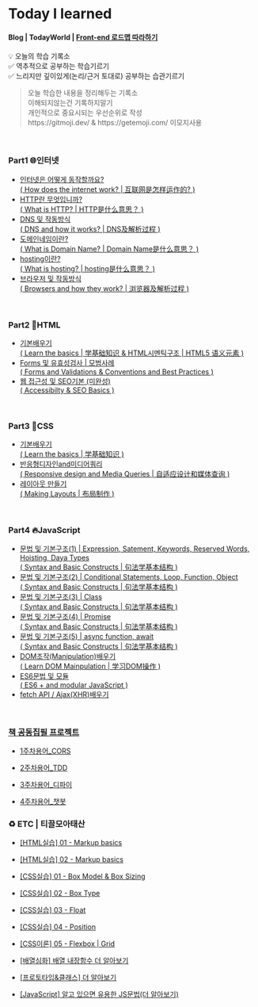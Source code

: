   # Today I learned 
  <h4>Blog | TodayWorld | <a href="https://roadmap.sh/frontend">Front-end 로드맵 따라하기</a></h4>

  💡  오늘의 학습 기록소<br>
  ✅ 역추적으로 공부하는 학습기르기<br>
  ✅ 느리지만 깊이있게(논리/근거 토대로) 공부하는 습관기르기

  <blockquote>
  <p> 
  오늘 학습한 내용을 정리해두는 기록소<br>
  이해되지않는건 기록하지말기 <br>
  개인적으로 중요시되는 우선순위로 작성 <br>
  https://gitmoji.dev/ & https://getemoji.com/ 이모지사용<br>
  </blockquote>

 <br/>

  <h3>Part1 🌐인터넷</h3>
  <ul>
   <li><a href="https://luckyjek.tistory.com/62?category=1243491">인터넷은 어떻게 동작할까요?
   <br>( How does the internet work? | 互联网是怎样运作的? )</a></li>
   <li><a href="https://luckyjek.tistory.com/59?category=1243491">HTTP란 무엇입니까?
   <br>( What is HTTP? | HTTP是什么意思？ )</a></li>
   <li><a href="https://luckyjek.tistory.com/54?category=1243491">DNS 및 작동방식
   <br>( DNS and how it works? | DNS及解析过程 )</a></li>
   <li><a href="https://luckyjek.tistory.com/56?category=1243491">도메인네임이란?
   <br>( What is Domain Name? | Domain Name是什么意思？ )</a></li>
   <li><a href="https://luckyjek.tistory.com/64">hosting이란?
   <br>( What is hosting? | hosting是什么意思？ )</a></li>
   <li><a href="https://luckyjek.tistory.com/65">브라우저 및 작동방식
   <br>( Browsers and how they work? | 浏览器及解析过程 )</a></li>
  
 </ul>

 <br/>
 
 <h3>Part2 📝HTML</h3>
  <ul>  
   <li><a href="https://luckyjek.tistory.com/66?category=1243491">기본배우기
   <br>( Learn the basics | 学基础知识 & HTML시멘틱구조 | HTML5 语义元素 )</a></li>
   <li><a href="https://luckyjek.tistory.com/67?category=1243491">Forms 및 유효성검사 | 모범사례
   <br>( Forms and Validations & Conventions and Best Practices )</a></li>
   <li><a href="https://luckyjek.tistory.com/68?category=1243491">웹 접근성 및 SEO기본 (미완성)
   <br>( Accessibilty & SEO Basics )</a></li>
 </ul>  
 
 <br/>
  
 <h3>Part3 🎨CSS</h3>
  <ul>  
   <li><a href="https://luckyjek.tistory.com/78?category=1243491">기본배우기
   <br>( Learn the basics | 学基础知识 )</a></li>
   <li><a href="https://luckyjek.tistory.com/76?category=1243491">반응형디자인and미디어쿼리
   <br>( Responsive design and Media Queries | 自适应设计和媒体查询 )</a></li>
   <li><a href="https://luckyjek.tistory.com/69?category=1243491">레이아웃 만들기
   <br>( Making Layouts | 布局制作 )</a></li>
 </ul>  
 
 <br/>
 
  <h3>Part4 🔥JavaScript</h3>
  <ul>  
   <li><a href="https://luckyjek.tistory.com/80?category=1243491">문법 및 기본구조(1) | Expression, Satement, Keywords, Reserved Words, Hoisting, Daya Types
   <br>( Syntax and Basic Constructs | 句法学基本结构 )</a></li>
   <li><a href="https://luckyjek.tistory.com/83?category=1243491">문법 및 기본구조(2) | Conditional Statements, Loop, Function, Object 
   <br>( Syntax and Basic Constructs | 句法学基本结构 )</a></li>
   <li><a href="https://luckyjek.tistory.com/85?category=1243491">문법 및 기본구조(3) | Class
   <br>( Syntax and Basic Constructs | 句法学基本结构 )</a></li>
   <li><a href="https://luckyjek.tistory.com/86?category=1243491">문법 및 기본구조(4) | Promise
   <br>( Syntax and Basic Constructs | 句法学基本结构 )</a></li>
   <li><a href="https://luckyjek.tistory.com/87?category=1243491">문법 및 기본구조(5) | async function, await
   <br>( Syntax and Basic Constructs | 句法学基本结构 )</a></li>
   <li><a href="https://luckyjek.tistory.com/91">DOM조작(Manipulation)배우기
   <br>( Learn DOM Mainpulation | 学习DOM操作 )</a></li>
   <li><a href="https://luckyjek.tistory.com/79?category=1243491">ES6문법 및 모듈
   <br>( ES6 + and modular JavaScript )</a></li>
   <li><a href="https://luckyjek.tistory.com/94?category=1243491">fetch API / Ajax(XHR)배우기
 </ul>  
 
 <br/>

<h3>책 공동집필 프로젝트</h3>
   <ul>
     <li><a href="https://luckyjek.tistory.com/58?category=1243490">1주차용어_CORS </a></li>
   </ul>
   <ul>
     <li><a href="https://luckyjek.tistory.com/60?category=1243490">2주차용어_TDD </a></li>
   </ul>
   <ul>
     <li><a href="https://luckyjek.tistory.com/61?category=1243490">3주차용어_디파이 </a></li>
   </ul>
   <ul>
     <li><a href="https://luckyjek.tistory.com/84?category=1243490">4주차용어_챗봇 </a></li>
   </ul>
     
<h3>♻️ ETC | 티끌모아태산</h3>
  <ul>  
   <li><a href="https://luckyjek.tistory.com/70">[HTML실습] 01 - Markup basics</a></li>
  </ul>  
  <ul>  
   <li><a href="https://luckyjek.tistory.com/71?category=1251360">[HTML실습] 02 - Markup basics </a></li>
  </ul>  
  <ul>  
   <li><a href="https://luckyjek.tistory.com/72">[CSS실습] 01 - Box Model & Box Sizing </a></li>
  </ul>  
  <ul>  
   <li><a href="https://luckyjek.tistory.com/73?category=1251360">[CSS실습] 02 - Box Type </a></li>
  </ul>  
  <ul>  
   <li><a href="https://luckyjek.tistory.com/74?category=1251360">[CSS실습] 03 - Float </a></li>
  </ul>  
  <ul>  
   <li><a href="https://luckyjek.tistory.com/75?category=1251360">[CSS실습] 04 - Position </a></li>
  </ul>  
  <ul>  
   <li><a href="https://luckyjek.tistory.com/77?category=1251360">[CSS이론] 05 - Flexbox | Grid </a></li>
  </ul>  
  <ul>  
   <li><a href="https://luckyjek.tistory.com/89">[배열심화] 배열 내장함수 더 알아보기</a></li>
  </ul>  
  <ul>  
   <li><a href="https://luckyjek.tistory.com/90?category=1251360">[프로토타입&클래스] 더 알아보기</a></li>
  </ul>
  <ul>  
   <li><a href="https://luckyjek.tistory.com/96?category=1251360">[JavaScript] 알고 있으면 유용한 JS문법(더 알아보기) </a></li>
  </ul>  


